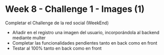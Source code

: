 # Week 8 - Challenge 1 - Images (1)

Completar el Challenge de la red social (WeekEnd)

- Añadir en el registro una imagen del usuario, incorporándola al backend mediante multer
- Completar las funcionalidades pendientes tanto en back como en front
- Testar al 100% tanto en back como en front
